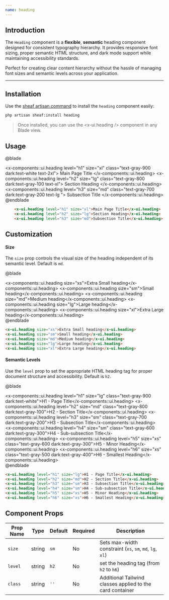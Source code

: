 ```yaml
---
name: heading
---
```


## Introduction

The `Heading` component is a **flexible**, **semantic** heading component designed for consistent typography hierarchy. It provides responsive font sizing, proper semantic HTML structure, and dark mode support while maintaining accessibility standards.

Perfect for creating clear content hierarchy without the hassle of managing font sizes and semantic levels across your application.

---

## Installation
Use the [sheaf artisan command](/docs/guides/installation#content-component-management) to install the `heading` component easily:

```bash
php artisan sheaf:install heading
```

> Once installed, you can use the <x-ui.heading /> component in any Blade view.

## Usage

@blade
<x-demo>
    <div class="w-full flex flex-col gap-y-1 py-4">
        <x-components::ui.heading level="h1" size="xl" class="text-gray-900 dark:text-white text-2xl">
            Main Page Title
        </x-components::ui.heading>
        <x-components::ui.heading level="h2" size="lg" class="text-gray-800 dark:text-gray-100 text-xl">
            Section Heading
        </x-components::ui.heading>
        <x-components::ui.heading level="h3" size="md" class="text-gray-700 dark:text-gray-200 text-lg ">
            Subsection Title
        </x-components::ui.heading>
    </div> 
</x-demo>
@endblade

```html
    <x-ui.heading level="h1" size="xl">Main Page Title</x-ui.heading>
    <x-ui.heading level="h2" size="lg">Section Heading</x-ui.heading>
    <x-ui.heading level="h3" size="md">Subsection Title</x-ui.heading>
```

## Customization

#### Size
The `size` prop controls the visual size of the heading independent of its semantic level. Default is `md`.

@blade
<x-demo>
    <div class="w-full space-y-2">
        <x-components::ui.heading size="xs">Extra Small heading</x-components::ui.heading>
        <x-components::ui.heading size="sm">Small heading</x-components::ui.heading>
        <x-components::ui.heading size="md">Medium heading</x-components::ui.heading>
        <x-components::ui.heading size="lg">Large heading</x-components::ui.heading>
        <x-components::ui.heading size="xl">Extra Large heading</x-components::ui.heading>
    </div>
</x-demo>
@endblade

```html
<x-ui.heading size="xs">Extra Small heading</x-ui.heading>
<x-ui.heading size="sm">Small heading</x-ui.heading>
<x-ui.heading size="md">Medium heading</x-ui.heading>
<x-ui.heading size="lg">Large heading</x-ui.heading>
<x-ui.heading size="xl">Extra Large heading</x-ui.heading>
```


#### Semantic Levels
Use the `level` prop to set the appropriate HTML heading tag for proper document structure and accessibility. Default is `h2`.

@blade
<x-demo>
    <div class="w-full space-y-3">
        <x-components::ui.heading level="h1" size="lg" class="text-gray-900 dark:text-white">H1 - Page Title</x-components::ui.heading>
        <x-components::ui.heading level="h2" size="md" class="text-gray-800 dark:text-gray-100">H2 - Section Title</x-components::ui.heading>
        <x-components::ui.heading level="h3" size="sm" class="text-gray-700 dark:text-gray-200">H3 - Subsection Title</x-components::ui.heading>
        <x-components::ui.heading level="h4" size="sm" class="text-gray-600 dark:text-gray-300">H4 - Sub-subsection Title</x-components::ui.heading>
        <x-components::ui.heading level="h5" size="xs" class="text-gray-600 dark:text-gray-300">H5 - Minor Heading</x-components::ui.heading>
        <x-components::ui.heading level="h6" size="xs" class="text-gray-500 dark:text-gray-400">H6 - Smallest Heading</x-components::ui.heading>
    </div>
</x-demo>
@endblade

```html
<x-ui.heading level="h1" size="lg">H1 - Page Title</x-ui.heading>
<x-ui.heading level="h2" size="md">H2 - Section Title</x-ui.heading>
<x-ui.heading level="h3" size="sm">H3 - Subsection Title</x-ui.heading>
<x-ui.heading level="h4" size="sm">H4 - Sub-subsection Title</x-ui.heading>
<x-ui.heading level="h5" size="xs">H5 - Minor Heading</x-ui.heading>
<x-ui.heading level="h6" size="xs">H6 - Smallest Heading</x-ui.heading>
```

## Component Props

| Prop Name | Type   | Default | Required | Description                                               |
| --------- | ------ | ------- | -------- | --------------------------------------------------------- |
| `size`    | string | `sm`    | No       | Sets max-width constraint (`xs`, `sm`, `md`, `lg`, `xl`)  |
| `level`   | string | `h2`    | No       | set the heading tag (from `h2` to `h6`)                   |
| `class`   | string | `''`    | No       | Additional Tailwind classes applied to the card container |
